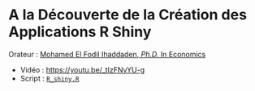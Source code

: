 # A la Découverte de la Création des Applications R Shiny

Orateur : [Mohamed El Fodil Ihaddaden, *Ph.D.* In Economics](https://www.linkedin.com/in/dr-mohamed-el-fodil-ihaddaden-ph-d-730796159/)

- Vidéo : https://youtu.be/_tIzFNyYU-g
- Script : [`R_shiny.R`](R_shiny.R)

